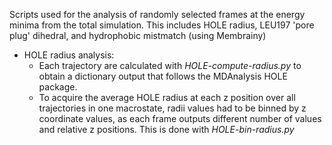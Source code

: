 Scripts used for the analysis of randomly selected frames at the energy minima from the total simulation. This includes HOLE radius, LEU197 'pore plug' dihedral, and hydrophobic mistmatch (using Membrainy)

- HOLE radius analysis: 
  - Each trajectory are calculated with *HOLE-compute-radius.py* to obtain a dictionary output that follows the MDAnalysis HOLE package. 
  - To acquire the average HOLE radius at each z position over all trajectories in one macrostate, radii values had to be binned by z coordinate values, as each frame outputs different number of values and relative z positions. This is done with *HOLE-bin-radius.py*
